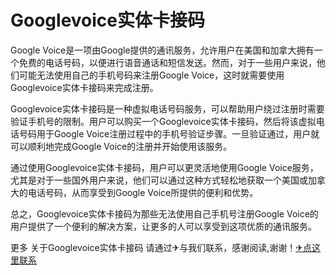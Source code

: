 # Googlevoice实体卡接码

Google Voice是一项由Google提供的通讯服务，允许用户在美国和加拿大拥有一个免费的电话号码，以便进行语音通话和短信发送。然而，对于一些用户来说，他们可能无法使用自己的手机号码来注册Google Voice，这时就需要使用Googlevoice实体卡接码来完成注册。

Googlevoice实体卡接码是一种虚拟电话号码服务，可以帮助用户绕过注册时需要验证手机号的限制。用户可以购买一个Googlevoice实体卡接码，然后将该虚拟电话号码用于Google Voice注册过程中的手机号验证步骤。一旦验证通过，用户就可以顺利地完成Google Voice的注册并开始使用该服务。

通过使用Googlevoice实体卡接码，用户可以更灵活地使用Google Voice服务，尤其是对于一些国外用户来说，他们可以通过这种方式轻松地获取一个美国或加拿大的电话号码，从而享受到Google Voice所提供的便利和优势。

总之，Googlevoice实体卡接码为那些无法使用自己手机号注册Google Voice的用户提供了一个便利的解决方案，让更多的人可以享受到这项优质的通讯服务。

更多 关于Googlevoice实体卡接码 请通过✈与我们联系，感谢阅读,谢谢！[✈点这里联系](https://w.k02.cc)